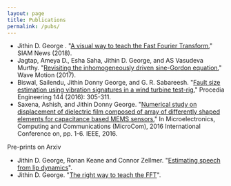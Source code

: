 ```yaml
---
layout: page
title: Publications
permalink: /pubs/
---
```

* Jithin D. George . "[A visual way to teach the Fast Fourier Transform.](https://sinews.siam.org/Details-Page/a-visual-way-to-teach-the-fast-fourier-transform)" SIAM News (2018).
* Jagtap, Ameya D., Esha Saha, Jithin D. George, and AS Vasudeva Murthy. "[Revisiting the inhomogeneously driven sine-Gordon equation.](http://www.sciencedirect.com/science/article/pii/S0165212517300689)" Wave Motion (2017).
* Biswal, Sailendu, Jithin Donny George, and G. R. Sabareesh. "[Fault size estimation using vibration signatures in a wind turbine test-rig.](http://www.sciencedirect.com/science/article/pii/S187770581630354X)" Procedia Engineering 144 (2016): 305-311.
* Saxena, Ashish, and Jithin Donny George. "[Numerical study on displacement of dielectric film composed of array of differently shaped elements for capacitance based MEMS sensors.](http://ieeexplore.ieee.org/document/7522489/)" In Microelectronics, Computing and Communications (MicroCom), 2016 International Conference on, pp. 1-6. IEEE, 2016.

Pre-prints on Arxiv

* Jithin D. George, Ronan Keane and Connor Zellmer. "[Estimating speech from lip dynamics](https://arxiv.org/abs/1708.01198)".
* Jithin D. George. "[The right way to teach the FFT](https://arxiv.org/abs/1805.08633)".
